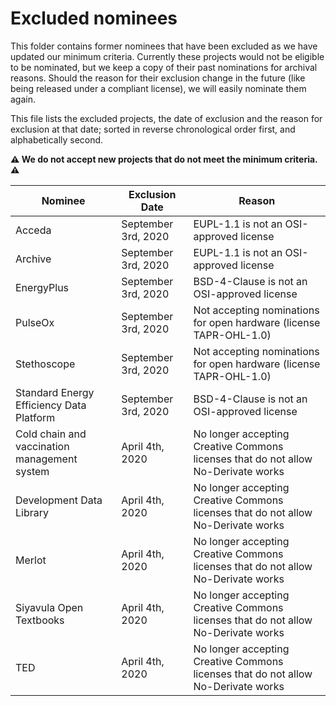 # Excluded nominees

This folder contains former nominees that have been excluded as we have updated our minimum criteria. Currently these projects would not be eligible to be nominated, but we keep a copy of their past nominations for archival reasons. Should the reason for their exclusion change in the future (like being released under a compliant license), we will easily nominate them again. 

This file lists the excluded projects, the date of exclusion and the reason for exclusion at that date; sorted in reverse chronological order first, and alphabetically second.

**⚠️ We do not accept new projects that do not meet the minimum criteria. ⚠️**

Nominee | Exclusion Date | Reason
--- | --- | ---
Acceda | September 3rd, 2020 | EUPL-1.1 is not an OSI-approved license
Archive | September 3rd, 2020 |  EUPL-1.1 is not an OSI-approved license
EnergyPlus | September 3rd, 2020 | BSD-4-Clause is not an OSI-approved license
PulseOx | September 3rd, 2020 | Not accepting nominations for open hardware (license TAPR-OHL-1.0)
Stethoscope| September 3rd, 2020 | Not accepting nominations for open hardware (license TAPR-OHL-1.0)
Standard Energy Efficiency Data Platform | September 3rd, 2020 | BSD-4-Clause is not an OSI-approved license
Cold chain and vaccination management system | April 4th, 2020 | No longer accepting Creative Commons licenses that do not allow No-Derivate works
Development Data Library | April 4th, 2020 |  No longer accepting Creative Commons licenses that do not allow No-Derivate works
Merlot | April 4th, 2020 |  No longer accepting Creative Commons licenses that do not allow No-Derivate works
Siyavula Open Textbooks | April 4th, 2020 |  No longer accepting Creative Commons licenses that do not allow No-Derivate works
TED | April 4th, 2020 |  No longer accepting Creative Commons licenses that do not allow No-Derivate works
